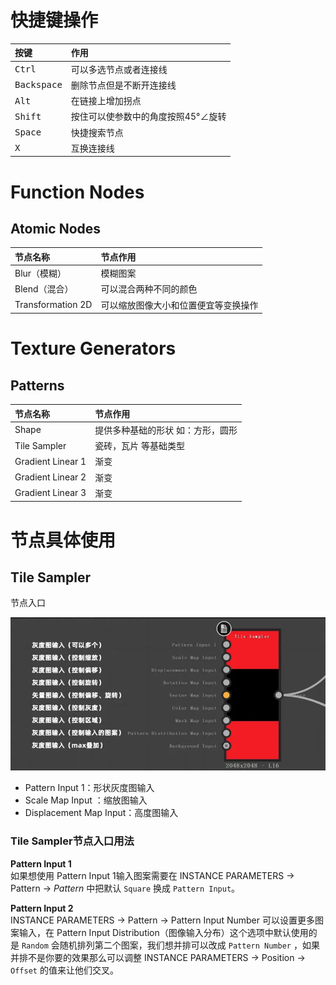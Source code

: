 # 快捷键操作

按键|作用
:---|:---
<kbd>Ctrl</kbd>| 可以多选节点或者连接线
<kbd>Backspace</kbd>| 删除节点但是不断开连接线
<kbd>Alt</kbd>| 在链接上增加拐点
<kbd>Shift</kbd> | 按住可以使参数中的角度按照45°∠旋转
<kbd>Space</kbd> | 快捷搜索节点
<kbd>X</kbd> | 互换连接线


# Function Nodes
## Atomic Nodes

节点名称|节点作用
:---|:---
Blur（模糊）| 模糊图案
Blend（混合）| 可以混合两种不同的颜色
Transformation 2D| 可以缩放图像大小和位置便宜等变换操作
# Texture Generators
## Patterns
节点名称|节点作用
:---|:---
Shape | 提供多种基础的形状 如：方形，圆形
Tile Sampler | 瓷砖，瓦片 等基础类型
Gradient Linear 1 | 渐变
Gradient Linear 2 | 渐变
Gradient Linear 3 | 渐变


#  节点具体使用

## Tile Sampler

节点入口

![image](./images/tile_sampler_0.jpg)

+ Pattern Input 1：形状灰度图输入
+ Scale Map Input ：缩放图输入
+ Displacement Map Input：高度图输入

### Tile Sampler节点入口用法

**Pattern Input 1**  
如果想使用 Pattern Input 1输入图案需要在  INSTANCE PARAMETERS → Pattern → *Pattern*  中把默认 `Square` 换成 `Pattern Input`。

**Pattern Input 2**  
INSTANCE PARAMETERS → Pattern → Pattern Input Number 可以设置更多图案输入，在 Pattern Input Distribution（图像输入分布）这个选项中默认使用的是 `Random` 会随机排列第二个图案，我们想并排可以改成 `Pattern Number` ，如果并排不是你要的效果那么可以调整 INSTANCE PARAMETERS → Position → `Offset` 的值来让他们交叉。 

